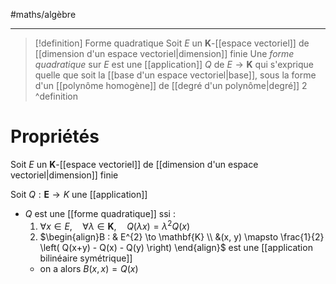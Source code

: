 #maths/algèbre

----

> [!definition] Forme quadratique
> Soit $E$ un $\mathbf{K}$-[[espace vectoriel]] de [[dimension d'un espace vectoriel|dimension]] finie
> Une *forme quadratique* sur $E$ est une [[application]] $Q$ de $E \to \mathbf{K}$ qui s'exprique quelle que soit la [[base d'un espace vectoriel|base]], sous la forme d'un [[polynôme homogène]] de [[degré d'un polynôme|degré]] $2$
^definition

# Propriétés 
Soit $E$ un $\mathbf{K}$-[[espace vectoriel]] de [[dimension d'un espace vectoriel|dimension]] finie

Soit $Q : \mathbf{E} \to K$ une [[application]] 

 - $Q$ est une [[forme quadratique]] ssi :
     1. $\forall x \in E,\quad \forall \lambda \in \mathbf{K},\quad  Q(\lambda x) = \lambda^{2}Q(x)$
     2. $\begin{align}B : & E^{2}  \to \mathbf{K} \\ &(x, y) \mapsto \frac{1}{2} \left( Q(x+y) - Q(x) - Q(y) \right) \end{align}$ est une [[application bilinéaire symétrique]]
     - on a alors $B(x, x) = Q(x)$

